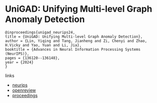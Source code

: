 # UniGAD: Unifying Multi-level Graph Anomaly Detection

```
@inproceedings{unigad_neurips24,
title = {UniGAD: Unifying Multi-level Graph Anomaly Detection},
author = {Lin, Yiqing and Tang, Jianheng and Zi, Chenyi and Zhao, H.Vicky and Yao, Yuan and Li, Jia},
booktitle = {Advances in Neural Information Processing Systems (NeurIPS)},
pages = {136120--136148},
year = {2024}
}
```

links
- [neurips](https://nips.cc/Conferences/2024/Schedule?showEvent=93390)
- [openreview](https://openreview.net/forum?id=sRILMnkkQd)
- [proceedings](https://papers.nips.cc//paper_files/paper/2024/hash/f57de20ab7bb1540bcac55266ebb5401-Abstract-Conference.html)
